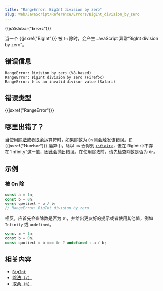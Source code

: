 ```yaml
---
title: "RangeError: BigInt division by zero"
slug: Web/JavaScript/Reference/Errors/BigInt_division_by_zero
---
```


{{jsSidebar("Errors")}}

当一个 {{jsxref("BigInt")}} 被 `0n` 除时，会产生 JavaScript 异常“BigInt division by zero”。

## 错误信息

```plain
RangeError: Division by zero (V8-based)
RangeError: BigInt division by zero (Firefox)
RangeError: 0 is an invalid divisor value (Safari)
```

## 错误类型

{{jsxref("RangeError")}}

## 哪里出错了？

当使用[除法](/zh-CN/docs/Web/JavaScript/Reference/Operators/Division)或者[取余](/zh-CN/docs/Web/JavaScript/Reference/Operators/Remainder)运算符时，如果除数为 `0n` 则会触发该错误。在 {{jsxref("Number")}} 运算中，除以 `0n` 会得到 [`Infinity`](/en-US/docs/Web/JavaScript/Reference/Global_Objects/Infinity)，但在 BigInt 中不存在“Infinity”这一值，因此会抛出错误。在使用除法前，请先检查除数是否为 `0n`。

## 示例

### 被 0n 除

```js example-bad
const a = 1n;
const b = 0n;
const quotient = a / b;
// RangeError: BigInt division by zero
```

相反，应首先检查除数是否为 `0n`，并给出更友好的提示或者使用其他值，例如 `Infinity` 或 `undefined`。

```js example-good
const a = 1n;
const b = 0n;
const quotient = b === 0n ? undefined : a / b;
```

## 相关内容

- [`BigInt`](/zh-CN/docs/Web/JavaScript/Reference/Global_Objects/BigInt)
- [除法（`/`）](/zh-CN/docs/Web/JavaScript/Reference/Operators/Division)
- [取余（`%`）](/zh-CN/docs/Web/JavaScript/Reference/Operators/Remainder)

